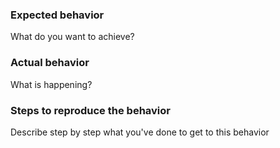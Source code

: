 ### Expected behavior

What do you want to achieve?

### Actual behavior

What is happening?

### Steps to reproduce the behavior

Describe step by step what you've done to get to this behavior